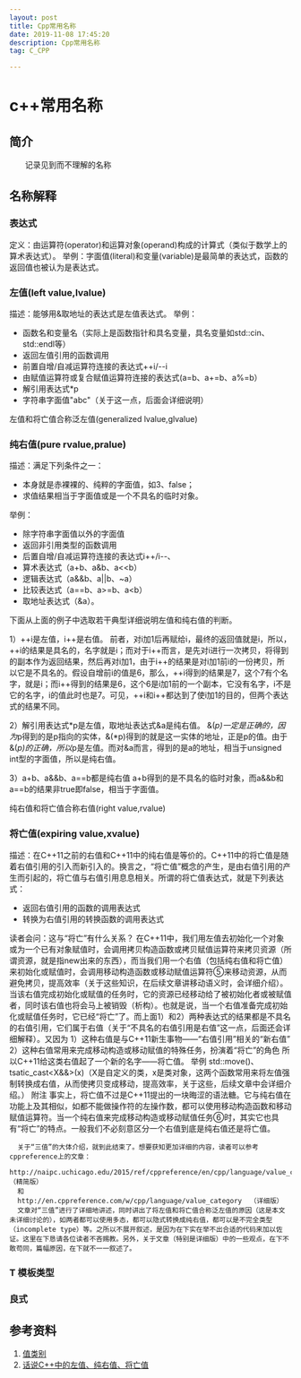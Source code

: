 ```yaml
---
layout: post
title: Cpp常用名称
date: 2019-11-08 17:45:20
description: Cpp常用名称
tag: C_CPP

---
```


# c++常用名称

## 简介

&emsp;&emsp;记录见到而不理解的名称

## 名称解释

### 表达式

定义：由运算符(operator)和运算对象(operand)构成的计算式（类似于数学上的算术表达式）。
举例：字面值(literal)和变量(variable)是最简单的表达式，函数的返回值也被认为是表达式。
      
### 左值(left value,lvalue)

描述：能够用&取地址的表达式是左值表达式。
举例：

- 函数名和变量名（实际上是函数指针和具名变量，具名变量如std::cin、std::endl等）
- 返回左值引用的函数调用
- 前置自增/自减运算符连接的表达式++i/--i
- 由赋值运算符或复合赋值运算符连接的表达式(a=b、a+=b、a%=b）
- 解引用表达式*p
- 字符串字面值"abc"（关于这一点，后面会详细说明）

左值和将亡值合称泛左值(generalized lvalue,glvalue)

### 纯右值(pure rvalue,pralue)

描述：满足下列条件之一：

- 本身就是赤裸裸的、纯粹的字面值，如3、false；
- 求值结果相当于字面值或是一个不具名的临时对象。

举例：

- 除字符串字面值以外的字面值
- 返回非引用类型的函数调用
- 后置自增/自减运算符连接的表达式i++/i--、
- 算术表达式（a+b、a&b、a<<b）
- 逻辑表达式（a&&b、a||b、~a）
- 比较表达式（a==b、a>=b、a<b）
- 取地址表达式（&a）。

下面从上面的例子中选取若干典型详细说明左值和纯右值的判断。

1）++i是左值，i++是右值。
    前者，对i加1后再赋给i，最终的返回值就是i，所以，++i的结果是具名的，名字就是i；而对于i++而言，是先对i进行一次拷贝，将得到的副本作为返回结果，然后再对i加1，由于i++的结果是对i加1前i的一份拷贝，所以它是不具名的。假设自增前i的值是6，那么，++i得到的结果是7，这个7有个名字，就是i；而i++得到的结果是6，这个6是i加1前的一个副本，它没有名字，i不是它的名字，i的值此时也是7。可见，++i和i++都达到了使i加1的目的，但两个表达式的结果不同。

2）解引用表达式*p是左值，取地址表达式&a是纯右值。
    &(*p)一定是正确的，因为*p得到的是p指向的实体，&(*p)得到的就是这一实体的地址，正是p的值。由于&(*p)的正确，所以*p是左值。而对&a而言，得到的是a的地址，相当于unsigned int型的字面值，所以是纯右值。

3）a+b、a&&b、a==b都是纯右值
    a+b得到的是不具名的临时对象，而a&&b和a==b的结果非true即false，相当于字面值。

纯右值和将亡值合称右值(right value,rvalue)

### 将亡值(expiring value,xvalue)

描述：在C++11之前的右值和C++11中的纯右值是等价的。C++11中的将亡值是随着右值引用的引入而新引入的。换言之，“将亡值”概念的产生，是由右值引用的产生而引起的，将亡值与右值引用息息相关。所谓的将亡值表达式，就是下列表达式：

- 返回右值引用的函数的调用表达式
- 转换为右值引用的转换函数的调用表达式

读者会问：这与“将亡”有什么关系？
    在C++11中，我们用左值去初始化一个对象或为一个已有对象赋值时，会调用拷贝构造函数或拷贝赋值运算符来拷贝资源（所谓资源，就是指new出来的东西），而当我们用一个右值（包括纯右值和将亡值）来初始化或赋值时，会调用移动构造函数或移动赋值运算符⑤来移动资源，从而避免拷贝，提高效率（关于这些知识，在后续文章讲移动语义时，会详细介绍）。当该右值完成初始化或赋值的任务时，它的资源已经移动给了被初始化者或被赋值者，同时该右值也将会马上被销毁（析构）。也就是说，当一个右值准备完成初始化或赋值任务时，它已经“将亡”了。而上面1）和2）两种表达式的结果都是不具名的右值引用，它们属于右值（关于“不具名的右值引用是右值”这一点，后面还会详细解释）。又因为
       1）这种右值是与C++11新生事物——“右值引用”相关的“新右值”
       2）这种右值常用来完成移动构造或移动赋值的特殊任务，扮演着“将亡”的角色
       所以C++11给这类右值起了一个新的名字——将亡值。
举例
       std::move()、tsatic_cast<X&&>(x)（X是自定义的类，x是类对象，这两个函数常用来将左值强制转换成右值，从而使拷贝变成移动，提高效率，关于这些，后续文章中会详细介绍。）
附注
      事实上，将亡值不过是C++11提出的一块晦涩的语法糖。它与纯右值在功能上及其相似，如都不能做操作符的左操作数，都可以使用移动构造函数和移动赋值运算符。当一个纯右值来完成移动构造或移动赋值任务⑥时，其实它也具有“将亡”的特点。一般我们不必刻意区分一个右值到底是纯右值还是将亡值。  

      关于“三值”的大体介绍，就到此结束了。想要获知更加详细的内容，读者可以参考cppreference上的文章：
      http://naipc.uchicago.edu/2015/ref/cppreference/en/cpp/language/value_category.html （精简版）  
      和
      http://en.cppreference.com/w/cpp/language/value_category  （详细版）
      文章对“三值”进行了详细地讲述，同时讲出了将左值和将亡值合称泛左值的原因（这是本文未详细讨论的），如两者都可以使用多态，都可以隐式转换成纯右值，都可以是不完全类型（incomplete type）等。之所以不展开叙述，是因为在下实在举不出合适的代码来加以佐证。这里在下恳请各位读者不吝赐教。另外，关于文章（特别是详细版）中的一些观点，在下不敢苟同，篇幅原因，在下就不一一叙述了。

### T 模板类型

### 良式

## 参考资料

1. [值类别](https://zh.cppreference.com/w/cpp/language/value_category)
2. [话说C++中的左值、纯右值、将亡值](https://www.cnblogs.com/zpcdbky/p/5275959.html)
